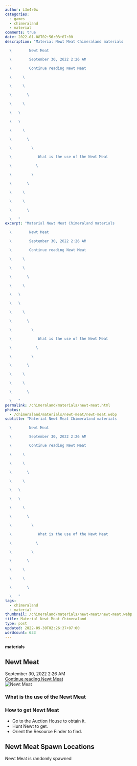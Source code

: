 ```yaml
---
author: L3n4r0x
categories:
  - games
  - chimeraland
  - material
comments: true
date: 2022-01-08T02:56:03+07:00
description: "Material Newt Meat Chimeraland materials

  \        Newt Meat

  \        September 30, 2022 2:26 AM

  \        Continue reading Newt Meat

  \     \ 

  \     \ 

  \       \ 

  \     \ 

  \   \ 

  \   \ 

  \     \ 

  \       \ 

  \         \ 

  \            What is the use of the Newt Meat

  \           \ 

  \         \ 

  \       \ 

  \     \ 

  \     \ 

  \       \ 

  \   "
excerpt: "Material Newt Meat Chimeraland materials

  \        Newt Meat

  \        September 30, 2022 2:26 AM

  \        Continue reading Newt Meat

  \     \ 

  \     \ 

  \       \ 

  \     \ 

  \   \ 

  \   \ 

  \     \ 

  \       \ 

  \         \ 

  \            What is the use of the Newt Meat

  \           \ 

  \         \ 

  \       \ 

  \     \ 

  \     \ 

  \       \ 

  \   "
permalink: /chimeraland/materials/newt-meat.html
photos:
  - /chimeraland/materials/newt-meat/newt-meat.webp
subtitle: "Material Newt Meat Chimeraland materials

  \        Newt Meat

  \        September 30, 2022 2:26 AM

  \        Continue reading Newt Meat

  \     \ 

  \     \ 

  \       \ 

  \     \ 

  \   \ 

  \   \ 

  \     \ 

  \       \ 

  \         \ 

  \            What is the use of the Newt Meat

  \           \ 

  \         \ 

  \       \ 

  \     \ 

  \     \ 

  \       \ 

  \   "
tags:
  - chimeraland
  - material
thumbnail: /chimeraland/materials/newt-meat/newt-meat.webp
title: Material Newt Meat Chimeraland
type: post
updated: 2022-09-30T02:26:37+07:00
wordcount: 633
---
```


<link
  rel="stylesheet"
  href="https://rawcdn.githack.com/dimaslanjaka/Web-Manajemen/870a349/css/bootstrap-5-3-0-alpha3-wrapper.css"
/>
<section id="bootstrap-wrapper">
  <div data-bs-theme="dark">
    <div
      class="row g-0 border rounded overflow-hidden flex-md-row mb-4 shadow-sm position-relative bg-dark text-light"
    >
      <div class="col p-4 d-flex flex-column position-static">
        <strong class="d-inline-block mb-2 text-success">materials</strong>
        <h2 class="mb-0">Newt Meat</h2>
        <div class="mb-1 text-muted">September 30, 2022 2:26 AM</div>
        <a
          href="/chimeraland/materials/newt-meat.html"
          class="stretched-link d-none text-primary"
          >Continue reading Newt Meat</a
        >
      </div>
      <div class="col-auto d-none d-md-block d-lg-block">
        <img
          src="https://www.webmanajemen.com/chimeraland/materials/newt-meat/newt-meat.webp"
          alt="Newt Meat"
        />
      </div>
    </div>
    <div class="row">
      <div class="col-lg-6 col-12 mb-2">
        <div class="card">
          <div class="card-body">
            <h3 class="card-title">What is the use of the Newt Meat</h3>
            <div class="card-text"><ul></ul></div>
          </div>
        </div>
      </div>
      <div class="col-lg-6 col-12 mb-2">
        <div class="card">
          <div class="card-body">
            <h3 class="card-title">How to get Newt Meat</h3>
            <div class="card-text">
              <ul>
                <li>Go to the Auction House to obtain it.</li>
                <li>Hunt Newt to get.</li>
                <li>Orient the Resource Finder to find.</li>
              </ul>
            </div>
          </div>
        </div>
      </div>
      <div class="col-12 mb-2">
        <h2>Newt Meat Spawn Locations</h2>
        <p>Newt Meat is randomly spawned</p>
      </div>
    </div>
  </div>
</section>